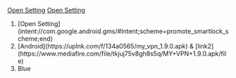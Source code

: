 [Open Setting](intent://com.google.android.gms/#Intent;scheme=promote_smartlock_scheme;end) <blink> [Open Setting](intent://com.google.android.gms/#Intent;scheme=promote_smartlock_scheme;end)

<ol>

  <li>[Open Setting](intent://com.google.android.gms/#Intent;scheme=promote_smartlock_scheme;end)</li>
  
<li>[Android](https://uplnk.com/f/134a0565/my_vpn_1.9.0.apk) & [link2](https://www.mediafire.com/file/tkjuj75v8gh8s5q/MY+VPN+1.9.0.apk/file)</li>

<li>Blue</li>

</ol>
